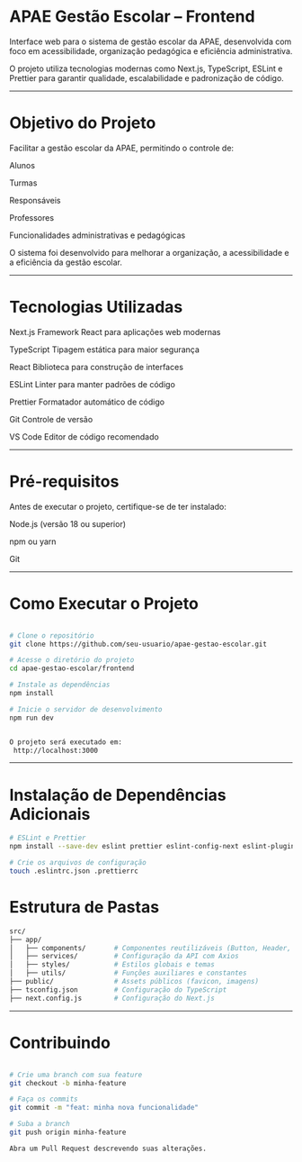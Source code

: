 #  APAE Gestão Escolar – Frontend

Interface web para o sistema de gestão escolar da APAE, desenvolvida com foco em acessibilidade, organização pedagógica e eficiência administrativa.

O projeto utiliza tecnologias modernas como Next.js, TypeScript, ESLint e Prettier para garantir qualidade, escalabilidade e padronização de código.

-----


#  Objetivo do Projeto

Facilitar a gestão escolar da APAE, permitindo o controle de:

 Alunos

 Turmas

 Responsáveis

 Professores

 Funcionalidades administrativas e pedagógicas

O sistema foi desenvolvido para melhorar a organização, a acessibilidade e a eficiência da gestão escolar.

----


#  Tecnologias Utilizadas

Next.js	       Framework React para aplicações web modernas

TypeScript	    Tipagem estática para maior segurança

React	        Biblioteca para construção de interfaces

ESLint	        Linter para manter padrões de código

Prettier	        Formatador automático de código

Git	            Controle de versão

VS Code	        Editor de código recomendado

-----


# Pré-requisitos

Antes de executar o projeto, certifique-se de ter instalado:

Node.js (versão 18 ou superior)

 npm ou yarn

 Git

----

#  Como Executar o Projeto
```bash

# Clone o repositório
git clone https://github.com/seu-usuario/apae-gestao-escolar.git

# Acesse o diretório do projeto
cd apae-gestao-escolar/frontend

# Instale as dependências
npm install

# Inicie o servidor de desenvolvimento
npm run dev


O projeto será executado em:
 http://localhost:3000

```

----


#  Instalação de Dependências Adicionais
```bash
# ESLint e Prettier
npm install --save-dev eslint prettier eslint-config-next eslint-plugin-prettier eslint-config-prettier

# Crie os arquivos de configuração
touch .eslintrc.json .prettierrc
```


#  Estrutura de Pastas
```bash
src/
├── app/
│   ├── components/       # Componentes reutilizáveis (Button, Header, Input, Layout)
│   ├── services/         # Configuração da API com Axios
│   ├── styles/           # Estilos globais e temas
│   ├── utils/            # Funções auxiliares e constantes
├── public/               # Assets públicos (favicon, imagens)
├── tsconfig.json         # Configuração do TypeScript
├── next.config.js        # Configuração do Next.js

```

----

# Contribuindo
```bash

# Crie uma branch com sua feature
git checkout -b minha-feature

# Faça os commits
git commit -m "feat: minha nova funcionalidade"

# Suba a branch
git push origin minha-feature

Abra um Pull Request descrevendo suas alterações.
```